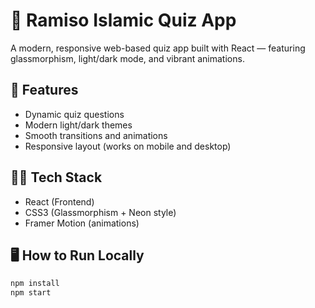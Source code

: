 # 🌙 Ramiso Islamic Quiz App

A modern, responsive web-based quiz app built with React — featuring glassmorphism, light/dark mode, and vibrant animations.

## 🚀 Features
- Dynamic quiz questions
- Modern light/dark themes
- Smooth transitions and animations
- Responsive layout (works on mobile and desktop)

## 🧑‍💻 Tech Stack
- React (Frontend)
- CSS3 (Glassmorphism + Neon style)
- Framer Motion (animations)

## 🖥️ How to Run Locally
```bash
npm install
npm start
